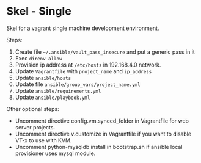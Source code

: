 # Skel - Single

Skel for a vagrant single machine development environment.

Steps:

1. Create file `~/.ansible/vault_pass_insecure` and put a generic pass in it
1. Exec `direnv allow`
1. Provision ip address at `/etc/hosts` in 192.168.4.0 network.
1. Update `Vagrantfile` with `project_name` and `ip_address`
1. Update `ansible/hosts`
1. Update file `ansible/group_vars/project_name.yml`
1. Update `ansible/requirements.yml`
1. Update `ansible/playbook.yml`

Other optional steps:

- Uncomment directive config.vm.synced_folder in Vagrantfile for web server projects.
- Uncomment directive v.customize in Vagrantfile if you want to disable VT-x to use with KVM.
- Uncomment python-mysqldb install in bootstrap.sh if ansible local provisioner uses mysql module.
